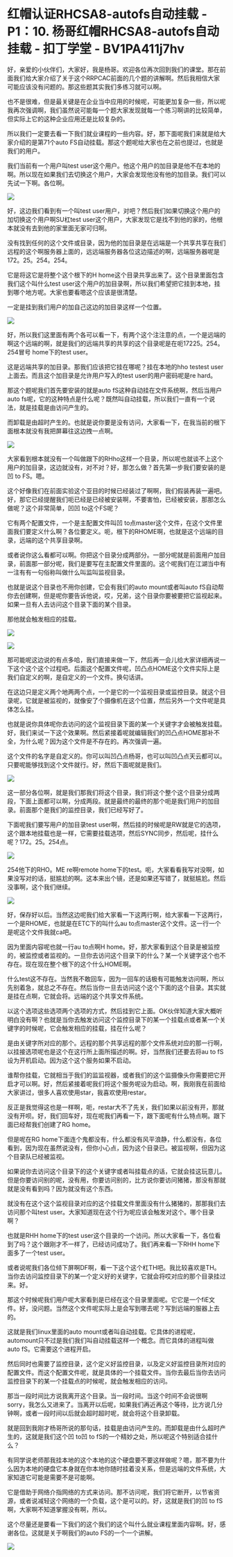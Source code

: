 # 红帽认证RHCSA8-autofs自动挂载 - P1：10. 杨哥红帽RHCSA8-autofs自动挂载 - 扣丁学堂 - BV1PA411j7hv

好，亲爱的小伙伴们，大家好，我是杨哥。欢迎各位再次回到我们的课堂。那在前面我们给大家介绍了关于这个RRPCAC前面的几个题的讲解啊。然后我相信大家可能应该没有问题的。那这些题其实我们多练习就可以啊。

也不是很难，但是最关键是在企业当中应用的时候呢，可能更加复杂一些，所以呢我再次强调啊，我们虽然说可能每一个题大家发现就每一个练习啊讲的比较简单，但实际上它的这种企业应用还是比较复杂的。

所以我们一定要去看一下我们就业课程的一些内容。好，那下面呢我们来就是给大家介绍的是第71个auto FS自动挂载。那这个题呢给大家也在之前也提过，也就是我们的用户。

我们当前有一个用户叫test user这个用户。他这个用户的加目录是他不在本地的啊。所以现在如果我们去切换这个用户，大家会发现他没有他的加目录。我们可以先试一下啊。各位啊。



![](img/0f0e0d24b69239a2083877da10c50ece_1.png)

好，这边我们看到有一个叫test user用户，对吧？然后我们如果切换这个用户的加切换这个用户啊SU杠test user这个用户，大家发现它是找不到他的家的，他根本就没有去到他的家里面无家可归啊。

没有找到任何的这个文件或目录，因为他的加目录是在远端是一个共享共享在我们远程的这个啊服务器上面的，远远端服务器各位这边描述的啊，远端服务器呢是172。25。254。254。

它是将这它是将整个这个根下的H home这个目录共享出来了。这个目录里面包含我们这个叫什么test user这个用户的加目录啊，所以我们希望把它挂到本地，挂到哪个地方呢。大家也要看嗯这个应该是很清楚。

一定是挂到我们用户的加自己这边的加目录这样一个位置。

![](img/0f0e0d24b69239a2083877da10c50ece_3.png)

好，所以我们这里面有两个各可以看一下，有两个这个注注意的点，一个是远端的啊这个远端的啊，就是我们的远端共享的共享的这个目录呢是在呃17225。254。254冒号 home下的test user。

这是远端共享的加目录。那我们应该把它挂在哪呢？挂在本地的hho testest user上面去。而且这个加目录是允许用户写入的test user的用户密码呢是re hard。

那这个题呢我们首先要安装的就是auto fS这种自动挂在文件系统啊，然后当用户auto fs呢，它的这种特点是什么呢？既然叫自动挂载，所以我们一直有一个说法，就是挂载是由访问产生的。

而卸载是由超时产生的。也就是说你要是没有访问，大家看一下，在我当前的根下面根本就没有我把屏幕往这边拽一点啊。



![](img/0f0e0d24b69239a2083877da10c50ece_5.png)

大家看到根本就没有一个叫做跟下的RHho这样一个目录，所以呢也就谈不上这个用户的加目录，这边就没有，对不对？好，那怎么做？首先第一步我们要安装的是凹 to FS。嗯。

这个好像我们在前面实验这个亚目的时候已经装过了啊啊，我们假装再装一遍吧。好，那它已经提醒我们呃已经是已经被安装啊，不要害怕，已经被安装，那那怎么做呢？这个非常简单，凹凹 to这个FS呢？

它有两个配置文件，一个是主配置文件叫凹 to点master这个文件，在这个文件里面我们要定义什么啊？各位要定义。呃，根下的RHOME啊，也就是这个远端的目录，远端的这个共享目录啊。

或者说你这么看都可以啊。你把这个目录分成两部分。一部分呢就是前面用户加目录，前面那一部分呢，我们是要写在主配置文件里面的。这个呢我们在江湖当中有一注有有一句俗称叫做什么叫监叫监视目录。

也就是说这个目录也不用你创建，它会有我们的auto mount或者叫auto fS自动帮你去创建啊，但是呢你要告诉他说，哎，兄弟，这个目录你要被要把它监视起来。如果一旦有人去访问这个目录下面的某个目录。

那他就会触发相应的挂载。

![](img/0f0e0d24b69239a2083877da10c50ece_7.png)

![](img/0f0e0d24b69239a2083877da10c50ece_8.png)

那可能呢这边说的有点多哈，我们直接来做一下，然后再一会儿给大家详细再说一下这个这个这个过程吧。后面这个配置文件呢，凹凸点HOME这个文件实际上是我们自定义的啊，是自定义的一个文件。换句话讲。

在这边只是定义两个地两两个点，一个是它的一个监视目录或监控目录。就这个目录呢，它就是被监视的，就像安了个摄像机在这个位置，然后另外一个文件呢是具体怎么挂。

也就是说你具体呢你去访问的这个监视目录下面的某一个关键字才会被触发挂载。好，我们来试一下这个效果啊。然后紧接着呢就编辑我们的凹凸点HOME那补不全，为什么呢？因为这个文件是不存在的。再次强调一遍。

这个文件的名字是自定义的。你可以叫凹凸点杨哥，也可以叫凹凸点天云都可以。只要呢能够找到这个文件就行。好，然后下面呢就是我们。



![](img/0f0e0d24b69239a2083877da10c50ece_10.png)

这一部分各位啊，就是我们那我们将这个目录，我们将这个整个这个目录分成两段，下面上面都可以啊，分成两段。就是最终的最终的那个呃是我们用户的加目录。前面那个是我们的监控目录，我们已经写好了。

下面呢我们要写用户的加目录test user啊，然后挂的时候呢是RW就是它的选项，这个跟本地挂载也是一样，它需要挂载选项，然后SYNC同步，然后呢，挂什么呢？172。25。254点。



![](img/0f0e0d24b69239a2083877da10c50ece_12.png)

254他下的RHO。ME re啊remote home下的test。呃，大家看看我写对没啊，如果没写对的话，挺尴尬的啊。这本来出个镜，还是如果还写错了，就挺尴尬。然后没事啊，这个我们继续。



![](img/0f0e0d24b69239a2083877da10c50ece_14.png)

好，保存好以后。当然这边呢我们给大家看一下这两行啊，给大家看一下这两行，一个是RHOME，也就是在ETC下的叫什么au to点master这个文件。这一行一个是呢这个文件我就ca吧。

因为里面内容呢也就一行au to点啊H home。好，那大家看到这个目录是被监控的，被监控或者监视的。一旦你去访问这个目录下的什么？某一个关键字这个也不存在。现在现在整个根下的这个什么HOME啊。

什么test这不存在。当然我不敢回车，因为一回车的话极有可能触发访问啊，所以先别着急，就总之不存在。然后当你一旦去访问这个这个下面的这个目录。其实就是挂在点啊，它就会将。远端的这个共享文件系统。

以这个选项这些选项两个选项的方式，然后挂到它上面。OK伙伴知道大家大概听明白没有啊？也就是当你去触发访问这个监控目录下的某一个挂载点或者某一个关键字的时候呢，它会触发相应的挂载，挂在什么呢？

是由关键字所对应的那个。远程的那个共享远程的那个文件系统对应的那一行啊，以挂接选项呢也是这个在这行所上面所描述的啊。好，当然我们还要去将au to fS设为开机启动。因为这个这个服务如果不启动。

谁帮你挂载，它就相当于我们的监监视器，或者我们的这个监摄像头你需要把它开启才可以啊。好，然后紧接着呢我们将这个服务呢设为启动。啊，我刚我在前面给大家讲过，很多人喜欢使用star，我喜欢使用restar。

反正是我觉得这也是一样啊，呃，restar大不了先关，我们如果以前没有开，那就没有开呗。好，我们回车好，现在呢我们再看一下，跟下面呢有什么特点啊。跟下面已经帮我们创建了RG home。

但是呢在RG home下面连个鬼都没有，什么都没有风平浪静，什么都没有，各位看到，因为现在虽然说没有，但你小心点，因为这个目录已。被监视啊，但因为这个目录队已经被监视。

如果说你去访问这个目录下的这个关键字或者叫挂载点的话，它就会挂这玩意儿。但是你要访问别的呢，没有用，你要访问别的，比方说你要访问猪猪，那没有那就就是没有看到吗？因为就没有这个东西。

就没有在这个这个监视目录对应的这个挂载文件里面没有什么猪猪的，那那我们去访问那个叫test user。大家知道现在这个行为呢应该会触发对这个。哪个目录啊？

也就是RHH home下的test user这个目录的一个访问。所以大家看一下，各位看到了吗？这个跟刚才不一样了，已经访问成功了。我们再来看一下RHH home下面多了一个test user。

或者说呢我们各位倾下屏啊DF啊，看一下这个这个杠TH吧。我比较喜欢是TH。当你去访问监控目录下的某一个定义好的关键字，它就会将哎对应的那个目录挂过来。好。

那这个时候呢我们用户呢大家看到是已经在这个目录里面呢。它它是一个fiE文件。好，没问题。当然这个文件呢实际上是会写到哪去呢？写到远端的服器上去的。

这就是我们linux里面的auto mount或者叫自动挂载。它具体的进程呢，automount只不过是我们我们叫自动挂载这样一个概念。而它具体的进程叫做auto fS。它需要这个进程开启。

然后同时也需要了监控目录，这个定义好监控目录，以及定义好监控目录所对应的配置文件。而这个配置文件呢，就是具体的一个挂载文件。当你去最后当你去访问监控目录下的某一个挂载点的时候呢，就会触发相应的访问。

那当一段时间比方说我离开这个目录。当一段时间。当这个时间不会说很啊sorry，我怎么又进来了。当离开以后呢，如果我们再近再这个等待，比方说几分钟啊，或者一段时间以后就会超时超时呢，就会将这个目录卸载。

就是回到我刚才杨哥所说的那句话，挂载是由访问产生的。而卸载是由什么超时产生的，这就是我们这个凹 to凹 to fS的一个精妙之处，所以呢这个特别适合挂什么？

有同学说老师那我挂本地的这个本地的这个硬盘要不要这样做呢？嗯，那不要为什么因为本地的硬盘它本身就在你本地你随时挂着没关系，但是远端的文件系统，大家知道它可能是需要不是可能啊。

它是借助于网络介指网络的方式来访问。那不访问呢，我们将它断开，以节省资源，或者说减轻这个网络的一个负载，这个是可以的。好，这就是我们的凹 to fS啊，大家啊不知道掌握没有啊，所以。

这个尽量还是要看一下我们的这个我们的这个叫什么就业课程里面内容啊。好，感谢各位。这就是关于啊我们的auto FS的一个一个讲解。



![](img/0f0e0d24b69239a2083877da10c50ece_16.png)